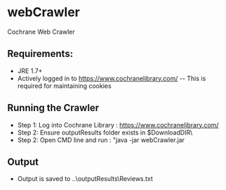 # webCrawler
Cochrane Web Crawler

## Requirements:
 * JRE 1.7+
 * Actively logged in to https://www.cochranelibrary.com/ -- This is required for maintaining cookies


## Running the Crawler

 * Step 1:  Log into Cochrane Library : https://www.cochranelibrary.com/
 * Step 2: Ensure outputResults folder exists in $DownloadDIR\
 * Step 2: Open CMD line and run : "java -jar webCrawler.jar
 
## Output
 * Output is saved to ..\outputResults\Reviews.txt
